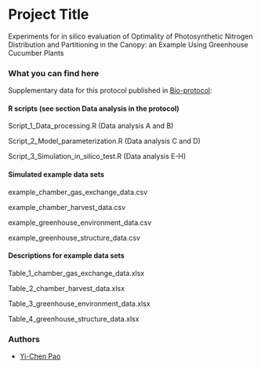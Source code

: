 # Project Title

Experiments for in silico evaluation of Optimality of Photosynthetic Nitrogen Distribution and Partitioning in the Canopy: an Example Using Greenhouse Cucumber Plants


### What you can find here
Supplementary data for this protocol published in [Bio-protocol](https://bio-protocol.org/Default.aspx):


#### R scripts (see section Data analysis in the protocol)

Script_1_Data_processing.R (Data analysis A and B) 

Script_2_Model_parameterization.R (Data analysis C and D)

Script_3_Simulation_in_silico_test.R (Data analysis E-H)



#### Simulated example data sets

example_chamber_gas_exchange_data.csv

example_chamber_harvest_data.csv

example_greenhouse_environment_data.csv

example_greenhouse_structure_data.csv



#### Descriptions for example data sets

Table_1_chamber_gas_exchange_data.xlsx

Table_2_chamber_harvest_data.xlsx

Table_3_greenhouse_environment_data.xlsx

Table_4_greenhouse_structure_data.xlsx



### Authors

* [Yi-Chen Pao](https://github.com/yichenpao)
